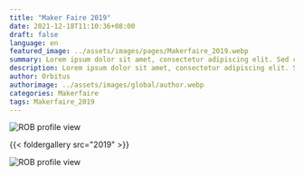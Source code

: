 ```yaml
---
title: "Maker Faire 2019"
date: 2021-12-18T11:10:36+08:00
draft: false
language: en
featured_image: ../assets/images/pages/Makerfaire_2019.webp
summary: Lorem ipsum dolor sit amet, consectetur adipiscing elit. Sed cursus, odio nec venenatis lacinia, lacus lectus varius nisi, in tristique mi purus ut libero.
description: Lorem ipsum dolor sit amet, consectetur adipiscing elit. Sed cursus, odio nec venenatis lacinia, lacus lectus varius nisi, in tristique mi purus ut libero. Vestibulum vel convallis felis. Ut finibus lorem vestibulum lobortis rhoncus.
author: Orbitus
authorimage: ../assets/images/global/author.webp
categories: Makerfaire
tags: Makerfaire_2019
---
```



![ROB profile view](../../images/IMG_1308.jpg "ROB Profile View")

{{< foldergallery src="2019" >}}

![ROB profile view](../../assets/images/global/author_hu_357bd39e264c7f17.webp "ROB Profile View")

